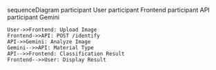 sequenceDiagram
    participant User
    participant Frontend
    participant API
    participant Gemini
    
    User->>Frontend: Upload Image
    Frontend->>API: POST /identify
    API->>Gemini: Analyze Image
    Gemini-->>API: Material Type
    API-->>Frontend: Classification Result
    Frontend-->>User: Display Result
